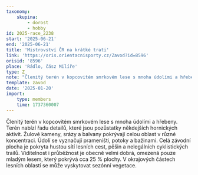 ```yaml
---
taxonomy:
    skupina:
        - dorost
        - hobby
id: 2025-race_2238
start: '2025-06-21'
end: '2025-06-21'
title: 'Mistrovství ČR na krátké trati'
link: 'https://oris.orientacnisporty.cz/Zavod?id=8596'
orisid: '8596'
place: 'Rádlo, čász Milíře'
type: Z
note: "Členitý terén v kopcovitém smrkovém lese s mnoha údolími a hřebeny. Terén nabízí řadu\r\ndetailů, které jsou pozůstatky někdejších hornických aktivit. Žulové kameny, srázy a\r\nbalvany pokrývají celou oblast v různé koncentraci. Údolí se vyznačují prameništi, potoky\r\na bažinami. Celá závodní plocha je pokryta hustou sítí lesních cest, pěšin a nelegálních\r\ncyklistických trailů. Viditelnost i průběžnost je obecně velmi dobrá, omezená pouze\r\nmladým lesem, který pokrývá cca 25 % plochy. V okrajových částech lesních oblastí se\r\nmůže vyskytovat sezónní vegetace."
template: zavod
date: '2025-01-20'
import:
    type: members
    time: 1737360007
---
```


Členitý terén v kopcovitém smrkovém lese s mnoha údolími a hřebeny. Terén nabízí řadu
detailů, které jsou pozůstatky někdejších hornických aktivit. Žulové kameny, srázy a
balvany pokrývají celou oblast v různé koncentraci. Údolí se vyznačují prameništi, potoky
a bažinami. Celá závodní plocha je pokryta hustou sítí lesních cest, pěšin a nelegálních
cyklistických trailů. Viditelnost i průběžnost je obecně velmi dobrá, omezená pouze
mladým lesem, který pokrývá cca 25 % plochy. V okrajových částech lesních oblastí se
může vyskytovat sezónní vegetace.
